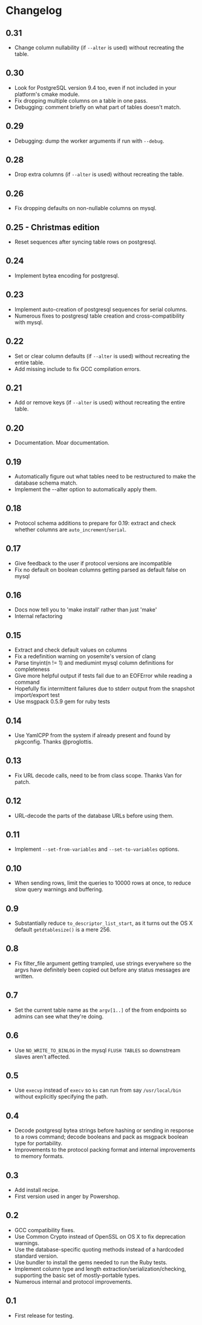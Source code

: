 Changelog
=========

0.31
----
* Change column nullability (if `--alter` is used) without recreating the table.

0.30
----
* Look for PostgreSQL version 9.4 too, even if not included in your platform's cmake module.
* Fix dropping multiple columns on a table in one pass.
* Debugging: comment briefly on what part of tables doesn't match.

0.29
----
* Debugging: dump the worker arguments if run with `--debug`.

0.28
----
* Drop extra columns (if `--alter` is used) without recreating the table.

0.26
----
* Fix dropping defaults on non-nullable columns on mysql.

0.25 - Christmas edition
----
* Reset sequences after syncing table rows on postgresql.

0.24
----
* Implement bytea encoding for postgresql.

0.23
----
* Implement auto-creation of postgresql sequences for serial columns.
* Numerous fixes to postgresql table creation and cross-compatibility with mysql.

0.22
----
* Set or clear column defaults (if `--alter` is used) without recreating the entire table.
* Add missing include to fix GCC compilation errors.

0.21
----
* Add or remove keys (if `--alter` is used) without recreating the entire table.

0.20
----
* Documentation.  Moar documentation.

0.19
----
* Automatically figure out what tables need to be restructured to make the database schema match.
* Implement the --alter option to automatically apply them.

0.18
----
* Protocol schema additions to prepare for 0.19: extract and check whether columns are `auto_increment`/`serial`.

0.17
----
* Give feedback to the user if protocol versions are incompatible
* Fix no default on boolean columns getting parsed as default false on mysql

0.16
----
* Docs now tell you to 'make install' rather than just 'make'
* Internal refactoring

0.15
----
* Extract and check default values on columns
* Fix a redefinition warning on yosemite's version of clang
* Parse tinyint(n != 1) and mediumint mysql column definitions for completeness
* Give more helpful output if tests fail due to an EOFError while reading a command
* Hopefully fix intermittent failures due to stderr output from the snapshot import/export test
* Use msgpack 0.5.9 gem for ruby tests

0.14
----
* Use YamlCPP from the system if already present and found by pkgconfig.  Thanks @proglottis.

0.13
----
* Fix URL decode calls, need to be from class scope.  Thanks Van for patch.

0.12
----
* URL-decode the parts of the database URLs before using them.

0.11
----
* Implement `--set-from-variables` and `--set-to-variables` options.

0.10
----
* When sending rows, limit the queries to 10000 rows at once, to reduce slow query warnings and buffering.

0.9
---
* Substantially reduce `to_descriptor_list_start`, as it turns out the OS X default `getdtablesize()` is a mere 256.

0.8
---
* Fix filter_file argument getting trampled, use strings everywhere so the argvs have definitely been copied out before any status messages are written.

0.7
---
* Set the current table name as the `argv[1..]` of the from endpoints so admins can see what they're doing.

0.6
---
* Use `NO_WRITE_TO_BINLOG` in the mysql `FLUSH TABLES` so downstream slaves aren't affected.

0.5
---
* Use `execvp` instead of `execv` so `ks` can run from say `/usr/local/bin` without explicitly specifying the path.

0.4
---
* Decode postgresql bytea strings before hashing or sending in response to a rows command; decode booleans and pack as msgpack boolean type for portability.
* Improvements to the protocol packing format and internal improvements to memory formats.

0.3
---
* Add install recipe.
* First version used in anger by Powershop.

0.2
---
* GCC compatibility fixes.
* Use Common Crypto instead of OpenSSL on OS X to fix deprecation warnings.
* Use the database-specific quoting methods instead of a hardcoded standard version.
* Use bundler to install the gems needed to run the Ruby tests.
* Implement column type and length extraction/serialization/checking, supporting the basic set of mostly-portable types.
* Numerous internal and protocol improvements.

0.1
---
* First release for testing.
